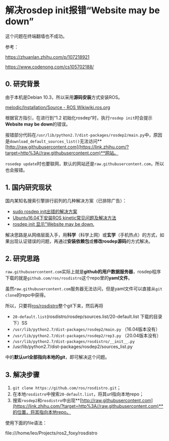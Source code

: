 # 解决rosdep init报错“Website may be down”

这个问题在终端翻墙也不成功。

参考：

https://zhuanlan.zhihu.com/p/107218921

https://www.codenong.com/cs105702188/



## 0. 研究背景

由于本机是Debian 10.3，所以采用**源码安装**方式安装ROS。

[melodic/Installation/Source - ROS Wikiwiki.ros.org](https://link.zhihu.com/?target=http%3A//wiki.ros.org/melodic/Installation/Source)

根据官方指引，在进行到“1.2 初始化rosdep“时，执行`rosdep init`时会提示**Website may be down**的错误。

报错部分代码在`/usr/lib/python2.7/dist-packages/rosdep2/main.py`中，原因是`download_default_sources_list()`无法访问**[http://raw.githubusercontent.com](https://link.zhihu.com/?target=http%3A//raw.githubusercontent.com)**网站。

`rosedep update`时也要联网，默认的网站还是`raw.githubusercontent.com`，所以也会报错。

## 1. 国内研究现状

国内某知名搜索引擎排行前列的几种解决方案（已排除广告）：

- [sudo rosdep init出错的解决方案](https://zhuanlan.zhihu.com/p/43345574)
- [Ubuntu16.04下安装ROS kinetic常见问题及解决方法](https://link.zhihu.com/?target=https%3A//www.cnblogs.com/liwe1004/p/11795932.html)
- [rosdep init 显示"Website may be down.](https://link.zhihu.com/?target=https%3A//blog.csdn.net/maolong2725/article/details/82530722)

解决思路是从网络层面入手，用**科学**（科学上网）或**玄学**（手机热点）的方式，如 果出现认证错误的问题，再通过**安装依赖包**或**修改rosdep源码**的方式解决。

## 2. 研究思路

`raw.githubusercontent.com`实际上就是**github的用户数据服务器**，rosdep程序下载的就是`github.com/ros/rosdistro`这个repo里的**yaml文件**。

虽然`raw.githubusercontent.com`服务器无法访问，但是yaml文件可以直接从`git clone`的repo中获得。

所以，只要将[ros/rosdistro](https://link.zhihu.com/?target=https%3A//github.com/ros/rosdistro.git)整个git下来，然后再将

- `20-default.list`(rosdistro/rosdep/sources.list/20-default.list 下载的目录下）SS
- `/usr/lib/python2.7/dist-packages/rosdep2/main.py`  （16.04版本没有）
- `/usr/lib/python2.7/dist-packages/rosdep2/rep3.py`  （20.04版本没有）
- `/usr/lib/python2.7/dist-packages/rosdistro/__init__.py`
- /usr/lib/python2.7/dist-packages/rosdep2/sources_list.py 

中的**默认url全部指向本地的git**，即可解决这个问题。

## 3. 解决步骤

1. `git clone https://github.com/ros/rosdistro.git`；
2. 在本地`rosdistro`中搜索`20-default.list`，将其url指向本地repo；
3. 搜索`rosdep2`和`rosdistro`中出现**[http://raw.githubusercontent.com](https://link.zhihu.com/?target=http%3A//raw.githubusercontent.com)**的位置，将其指向本地repo。

使用下面的file语法：

file:///home/leo/Projects/ros2_foxy/rosdistro
